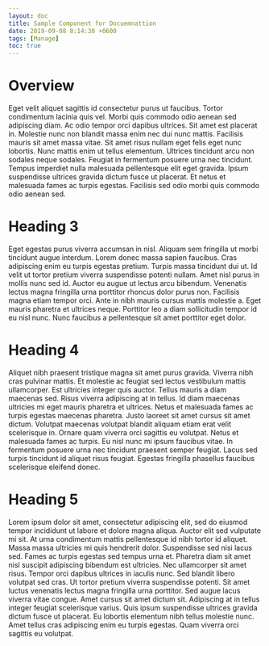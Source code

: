 ```yaml
---
layout: doc
title: Sample Component for Docuemnattion
date: 2019-09-08 8:14:30 +0600
tags: [Manage]
toc: true
---
```

# Overview
Eget velit aliquet sagittis id consectetur purus ut faucibus. Tortor condimentum lacinia quis vel. Morbi quis commodo odio aenean sed adipiscing diam. Ac odio tempor orci dapibus ultrices. Sit amet est placerat in. Molestie nunc non blandit massa enim nec dui nunc mattis. Facilisis mauris sit amet massa vitae. Sit amet risus nullam eget felis eget nunc lobortis. Nunc mattis enim ut tellus elementum. Ultrices tincidunt arcu non sodales neque sodales. Feugiat in fermentum posuere urna nec tincidunt. Tempus imperdiet nulla malesuada pellentesque elit eget gravida. Ipsum suspendisse ultrices gravida dictum fusce ut placerat. Et netus et malesuada fames ac turpis egestas. Facilisis sed odio morbi quis commodo odio aenean sed.

# Heading 3
Eget egestas purus viverra accumsan in nisl. Aliquam sem fringilla ut morbi tincidunt augue interdum. Lorem donec massa sapien faucibus. Cras adipiscing enim eu turpis egestas pretium. Turpis massa tincidunt dui ut. Id velit ut tortor pretium viverra suspendisse potenti nullam. Amet nisl purus in mollis nunc sed id. Auctor eu augue ut lectus arcu bibendum. Venenatis lectus magna fringilla urna porttitor rhoncus dolor purus non. Facilisis magna etiam tempor orci. Ante in nibh mauris cursus mattis molestie a. Eget mauris pharetra et ultrices neque. Porttitor leo a diam sollicitudin tempor id eu nisl nunc. Nunc faucibus a pellentesque sit amet porttitor eget dolor.

# Heading 4
Aliquet nibh praesent tristique magna sit amet purus gravida. Viverra nibh cras pulvinar mattis. Et molestie ac feugiat sed lectus vestibulum mattis ullamcorper. Est ultricies integer quis auctor. Tellus mauris a diam maecenas sed. Risus viverra adipiscing at in tellus. Id diam maecenas ultricies mi eget mauris pharetra et ultrices. Netus et malesuada fames ac turpis egestas maecenas pharetra. Justo laoreet sit amet cursus sit amet dictum. Volutpat maecenas volutpat blandit aliquam etiam erat velit scelerisque in. Ornare quam viverra orci sagittis eu volutpat. Netus et malesuada fames ac turpis. Eu nisl nunc mi ipsum faucibus vitae. In fermentum posuere urna nec tincidunt praesent semper feugiat. Lacus sed turpis tincidunt id aliquet risus feugiat. Egestas fringilla phasellus faucibus scelerisque eleifend donec.

# Heading 5
Lorem ipsum dolor sit amet, consectetur adipiscing elit, sed do eiusmod tempor incididunt ut labore et dolore magna aliqua. Auctor elit sed vulputate mi sit. At urna condimentum mattis pellentesque id nibh tortor id aliquet. Massa massa ultricies mi quis hendrerit dolor. Suspendisse sed nisi lacus sed. Fames ac turpis egestas sed tempus urna et. Pharetra diam sit amet nisl suscipit adipiscing bibendum est ultricies. Nec ullamcorper sit amet risus. Tempor orci dapibus ultrices in iaculis nunc. Sed blandit libero volutpat sed cras. Ut tortor pretium viverra suspendisse potenti. Sit amet luctus venenatis lectus magna fringilla urna porttitor. Sed augue lacus viverra vitae congue. Amet cursus sit amet dictum sit. Adipiscing at in tellus integer feugiat scelerisque varius. Quis ipsum suspendisse ultrices gravida dictum fusce ut placerat. Eu lobortis elementum nibh tellus molestie nunc. Amet tellus cras adipiscing enim eu turpis egestas. Quam viverra orci sagittis eu volutpat.


